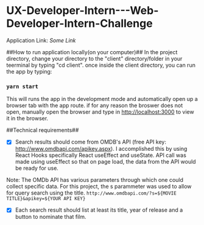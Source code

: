 # UX-Developer-Intern---Web-Developer-Intern-Challenge
Application Link: *Some Link*

##How to run application locally(on your computer)##
In the project directory, change your directory to the "client" directory/folder in your teerminal 
by typing "cd client". once inside the client directory, 
you can run the app by typing:
### `yarn start`

This will runs the app in the development mode and automatically open up a browser tab with the app route.
if for any reason the broswer does not open, manually open the browser and type in
[http://localhost:3000](http://localhost:3000) to view it in the browser.

##Technical requirements##
 - [x] Search results should come from OMDB's API (free API key: http://www.omdbapi.com/apikey.aspx).
I accomplished this by using React Hooks specifically React useEffect and useState. 
API call was made using useEffect so that on page load, the data from the API would be ready for use.

Note: The OMDb API has various parameters through which one could collect specific data. For this project,
the s parammeter was used to allow for query search using the title. 
`http://www.omdbapi.com/?s=${MOVIE TITLE}&apikey=${YOUR API KEY}`

 - [x] Each search result should list at least its title, year of release and a button to nominate that film.
